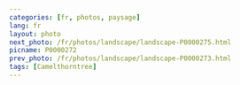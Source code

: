 ```yaml
---
categories: [fr, photos, paysage]
lang: fr
layout: photo
next_photo: /fr/photos/landscape/landscape-P0000275.html
picname: P0000272
prev_photo: /fr/photos/landscape/landscape-P0000273.html
tags: [Camelthorntree]
---
```

